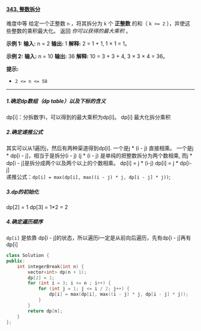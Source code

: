 #### [343. 整数拆分](https://leetcode.cn/problems/integer-break/)
难度中等
给定一个正整数 `n` ，将其拆分为 `k` 个 **正整数** 的和（ `k >= 2` ），并使这些整数的乘积最大化。
返回 _你可以获得的最大乘积_ 。

**示例 1:** 
**输入:** n = 2 
**输出:** 1 
**解释:** 2 = 1 + 1, 1 × 1 = 1。 

**示例 2:** 
**输入:** n = 10 
**输出:** 36 
**解释:** 10 = 3 + 3 + 4, 3 × 3 × 4 = 36。

**提示:**
-   `2 <= n <= 58`
---
##### 1.确定dp数组（dp table）以及下标的含义
dp\[i]：分拆数字i，可以得到的最大乘积为dp\[i]。 
dp\[i] 最大化拆分乘积
##### 2.确定递推公式
其实可以从1遍历j，然后有两种渠道得到dp\[i].
一个是j * (i - j) 直接相乘。 
一个是j * dp\[i - j]，相当于是拆分(i - j) 
(j * (i - j) 是单纯的把整数拆分为两个数相乘, 而j * dp\[i - j]是拆分成两个以及两个以上的个数相乘。 
dp\[i] = j \* (i-j) 
dp\[i] = j \* dp\[i-j]  
递推公式：`dp[i] = max(dp[i], max((i - j) * j, dp[i - j] * j))`;
##### 3.dp的初始化
dp\[2] = 1 
dp\[3] = 1\*2 = 2
##### 4.确定遍历顺序
`dp[i]` 是依靠 dp\[i - j]的状态，所以遍历i一定是从前向后遍历，先有dp\[i - j]再有dp\[i]

```cpp
class Solution {
public:
    int integerBreak(int n) {
        vector<int> dp(n + 1);
        dp[2] = 1;
        for (int i = 3; i <= n ; i++) {
            for (int j = 1; j <= i / 2; j++) {
                dp[i] = max(dp[i], max((i - j) * j, dp[i - j] * j));
            }
        }
        return dp[n];
    }
};
```